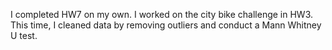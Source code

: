 I completed HW7 on my own. I worked on the city bike challenge in HW3. This time, I cleaned data by removing outliers and conduct a Mann Whitney U test.
